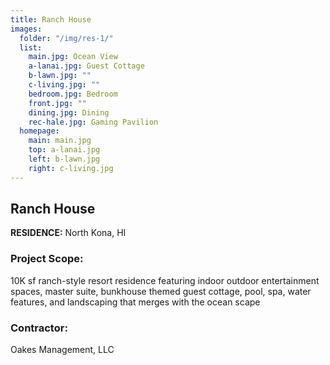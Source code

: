 ```yaml
---
title: Ranch House
images:
  folder: "/img/res-1/"
  list:
    main.jpg: Ocean View
    a-lanai.jpg: Guest Cottage
    b-lawn.jpg: ""
    c-living.jpg: ""
    bedroom.jpg: Bedroom
    front.jpg: ""
    dining.jpg: Dining
    rec-hale.jpg: Gaming Pavilion
  homepage:
    main: main.jpg
    top: a-lanai.jpg
    left: b-lawn.jpg
    right: c-living.jpg
---
```

## Ranch House

**RESIDENCE:**  North Kona, HI

### Project Scope:
10K sf ranch-style
resort residence featuring indoor
outdoor entertainment spaces,
master suite, bunkhouse themed
guest cottage, pool, spa, water
features, and landscaping that
merges with the ocean scape

### Contractor:
Oakes Management, LLC
